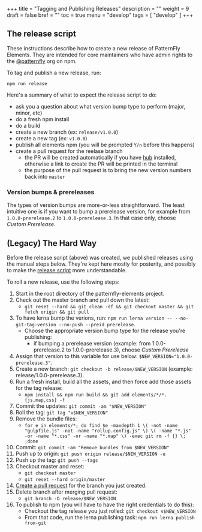 +++
title = "Tagging and Publishing Releases"
description = ""
weight = 9
draft = false
bref = ""
toc = true
menu = "develop"
tags = [ "develop" ]
+++

## The release script

These instructions describe how to create a new release of PatternFly Elements.
They are intended for core maintainers who have admin rights to the
[@patternfly][pforg] org on npm.

To tag and publish a new release, run:

```
npm run release
```

Here's a summary of what to expect the release script to do:

 - ask you a question about what version bump type to perform (major, minor, etc)
 - do a fresh npm install
 - do a build
 - create a new branch (ex: `release/v1.0.0`)
 - create a new tag (ex: `v1.0.0`)
 - publish all elements npm (you will be prompted `Y/n` before this happens)
 - create a pull request for the reelase branch
   - the PR will be created automatically if you have [hub][hub] installed, otherwise a link to create the PR will be printed in the terminal
   - the purpose of the pull request is to bring the new version numbers back into `master`

### Version bumps & prereleases

The types of version bumps are more-or-less straightforward.  The least intuitive one is if you want to bump a prerelease version, for example from `1.0.0-prerelease.2` to `1.0.0-prerelease.3`.  In that case only, choose *Custom Prerelease*.

## (Legacy) The Hard Way

Before the release script (above) was created, we published releases using the manual steps below.  They're kept here mostly for posterity, and possibly to make the [release script](https://github.com/patternfly/patternfly-elements/blob/master/scripts/release.sh) more understandable.

To roll a new release, use the following steps:

1. Start in the root directory of the patternfly-elements project.
2. Check out the master branch and pull down the latest: 
    - `git reset --hard && git clean -df && git checkout master && git fetch origin && git pull`
3. To have lerna bump the verions, run: `npm run lerna version -- --no-git-tag-version --no-push --preid prerelease`.
    - Choose the appropriate version bump type for the release you're publishing:
        - if bumping a prerelease version (example: from 1.0.0-prerelease.2 to 1.0.0-prerelease.3), choose *Custom Prerelease*
4. Assign that version to this variable for use below: `$NEW_VERSION="1.0.0-prerelease.3"`.
5. Create a new branch: `git checkout -b release/$NEW_VERSION` (example: release/1.0.0-prerelease.3).
5. Run a fresh install, build all the assets, and then force add those assets for the tag release:
    - `npm install && npm run build && git add elements/*/*.{js,map,css} -f`
6. Commit the updates: `git commit -am "$NEW_VERSION"`
7. Roll the tag: `git tag "v$NEW_VERSION"`
8. Remove the bundle files:
    - `for e in elements/*; do find $e -maxdepth 1 \( -not -name "gulpfile.js" -not -name "rollup.config.js" \) \( -name "*.js" -or -name "*.css" -or -name "*.map" \) -exec git rm -f {} \; ;done`
9. Commit: `git commit -am "Remove bundles from $NEW_VERSION"`
10. Push up to origin: `git push origin release/$NEW_VERSION -u`
11. Push up the tag: `git push --tags`
12. Checkout master and reset:
    - `git checkout master`
    - `git reset --hard origin/master`
13. [Create a pull request](https://github.com/patternfly/patternfly-elements/compare) for the branch you just created.
14. Delete branch after merging pull request:
    - `git branch -D release/$NEW_VERSION`
15. To publish to npm (you will have to have the right credentials to do this):
    - Checkout the tag release you just rolled: `git checkout v$NEW_VERSION`
    - From that code, run the lerna publishing task: `npm run lerna publish from-git`

[pforg]: https://www.npmjs.com/org/patternfly
[hub]: https://hub.github.com
